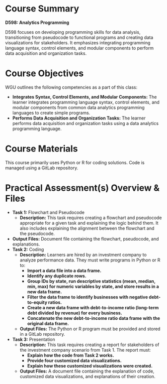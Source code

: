 # Course Summary
**D598: Analytics Programming**

D598 focuses on developing programming skills for data analysis, transitioning from pseudocode to functional programs and creating data visualizations for stakeholders. It emphasizes integrating programming language syntax, control elements, and modular components to perform data acquisition and organization tasks.
# Course Objectives 
WGU outlines the following competencies as a part of this class:
- **Integrates Syntax, Control Elements, and Modular Components:** The learner integrates programming language syntax, control elements, and modular components from common data analytics programming languages to create simple programs.
- **Performs Data Acquisition and Organization Tasks:** The learner performs data acquisition and organization tasks using a data analytics programming language.
# Course Materials 
This course primarily uses Python or R for coding solutions. Code is managed using a GitLab repository.
# Practical Assessment(s) Overview & Files
- **Task 1:** Flowchart and Pseudocode
    - **Description:** This task requires creating a flowchart and pseudocode appropriate for a given task and explaining the logic behind them. It also includes explaining the alignment between the flowchart and the pseudocode.
- **Output Files:** Document file containing the flowchart, pseudocode, and explanations.
- **Task 2:** Coding
    - **Description:** Learners are hired by an investment company to analyze performance data. They must write programs in Python or R to:
        - **Import a data file into a data frame.**
        - **Identify any duplicate rows.**
        - **Group IDs by state, run descriptive statistics (mean, median, min, max) for numeric variables by state, and store results in a new data frame.**
        - **Filter the data frame to identify businesses with negative debt-to-equity ratios.**
        - **Create a new data frame with debt-to-income ratio (long-term debt divided by revenue) for every business.**
        - **Concatenate the new debt-to-income ratio data frame with the original data frame.**
    - **Output Files:** The Python or R program must be provided and stored in a GitLab repository.
- **Task 3:** Presentation
    - **Description:** This task requires creating a report for stakeholders of the investment company scenario from Task 1. The report must:
        - **Explain how the code from Task 2 works.**
        - **Provide four customized data visualizations.**
        - **Explain how these customized visualizations were created.**
    - **Output Files:** A document file containing the explanation of code, customized data visualizations, and explanations of their creation.

